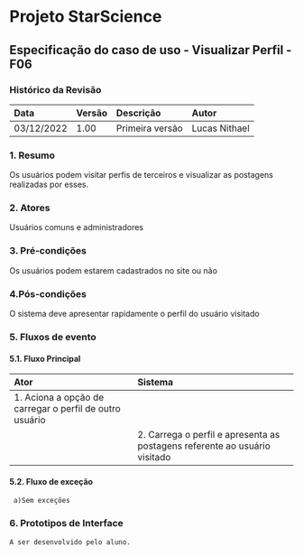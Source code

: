﻿

# **Projeto StarScience**

## Especificação do caso de uso - Visualizar Perfil - F06
### Histórico da Revisão 

|  Data  | Versão | Descrição | Autor |
|:-------|:-------|:----------|:------|
| 03/12/2022 | 1.00 | Primeira versão | Lucas Nithael |

### 1. Resumo 

Os usuários podem visitar perfis de terceiros e visualizar as postagens realizadas por esses.
### 2. Atores 

Usuários comuns e administradores

### 3. Pré-condições

Os usuários podem estarem cadastrados no site ou não

### 4.Pós-condições

O sistema deve apresentar rapidamente o perfil do usuário visitado

### 5. Fluxos de evento

#### 5.1. Fluxo Principal 
|  Ator  | Sistema |
|:-------|:------- |
|1. Aciona a opção de carregar o perfil de outro usuário||
||2. Carrega o perfil e apresenta as postagens referente ao usuário visitado||

#### 5.2. Fluxo de exceção
     a)Sem exceções
     
### 6. Prototipos de Interface

`A ser desenvolvido pelo aluno.`
